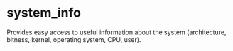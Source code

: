 system_info
===========

Provides easy access to useful information about the system (architecture, bitness, kernel, operating system, CPU, user).
